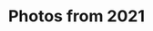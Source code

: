 ---
layout: photo_set
title: Photos from 2021
permalink: /photography/2021/

photos:
    set: 2021
    size: 23
---